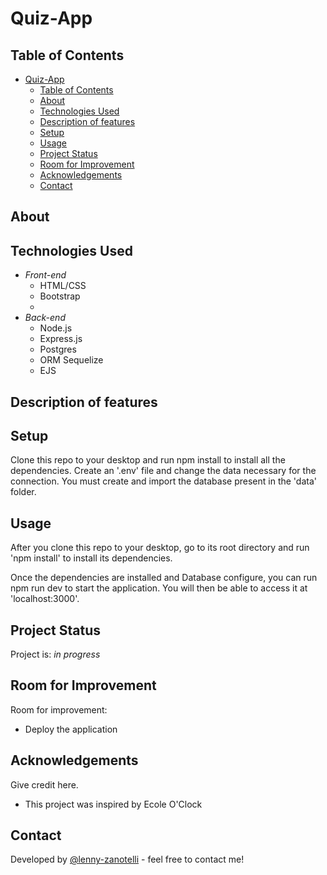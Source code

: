 # Quiz-App

## Table of Contents
- [Quiz-App](#quiz-app)
  - [Table of Contents](#table-of-contents)
  - [About](#about)
  - [Technologies Used](#technologies-used)
  - [Description of features](#description-of-features)
  - [Setup](#setup)
  - [Usage](#usage)
  - [Project Status](#project-status)
  - [Room for Improvement](#room-for-improvement)
  - [Acknowledgements](#acknowledgements)
  - [Contact](#contact)



## About



## Technologies Used

- *Front-end*
  - HTML/CSS
  - Bootstrap
  - 
- *Back-end*
  - Node.js
  - Express.js
  - Postgres
  - ORM Sequelize
  - EJS
  
## Description of features




## Setup
Clone this repo to your desktop and run npm install to install all the dependencies. Create an '.env' file and change the data necessary for the connection. You must create and import the database present in the 'data' folder.

## Usage

After you clone this repo to your desktop, go to its root directory and run 'npm install' to install its dependencies.

Once the dependencies are installed and Database configure, you can run npm run dev to start the application. You will then be able to access it at 'localhost:3000'.

## Project Status
Project is: _in progress_

## Room for Improvement

Room for improvement:
- Deploy the application

## Acknowledgements
Give credit here.
- This project was inspired by Ecole O'Clock


## Contact
Developed by [@lenny-zanotelli](https://www.linkedin.com/in/lenny-zanotelli/) - feel free to contact me!

